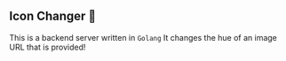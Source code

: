 ## Icon Changer 🎨
This is a backend server written in `Golang` 
It changes the hue of an image URL that is provided!

